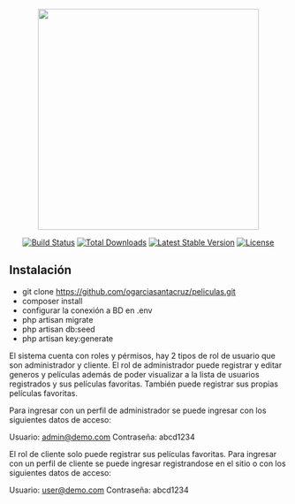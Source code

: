 <p align="center"><img src="https://res.cloudinary.com/dtfbvvkyp/image/upload/v1566331377/laravel-logolockup-cmyk-red.svg" width="400"></p>

<p align="center">
<a href="https://travis-ci.org/laravel/framework"><img src="https://travis-ci.org/laravel/framework.svg" alt="Build Status"></a>
<a href="https://packagist.org/packages/laravel/framework"><img src="https://poser.pugx.org/laravel/framework/d/total.svg" alt="Total Downloads"></a>
<a href="https://packagist.org/packages/laravel/framework"><img src="https://poser.pugx.org/laravel/framework/v/stable.svg" alt="Latest Stable Version"></a>
<a href="https://packagist.org/packages/laravel/framework"><img src="https://poser.pugx.org/laravel/framework/license.svg" alt="License"></a>
</p>

## Instalación

- git clone https://github.com/ogarciasantacruz/peliculas.git
- composer install
- configurar la conexión a BD en .env
- php artisan migrate
- php artisan db:seed
- php artisan key:generate

El sistema cuenta con roles y pérmisos, hay 2 tipos de rol de usuario que son administrador y cliente.
El rol de administrador puede registrar y editar generos y películas además de poder visualizar a la lista de usuarios registrados y sus películas favoritas.
También puede registrar sus propias películas favoritas.

Para ingresar con un perfil de administrador se puede ingresar con los siguientes datos de acceso:

Usuario: admin@demo.com
Contraseña: abcd1234

El rol de cliente solo puede registrar sus películas favoritas.
Para ingresar con un perfil de cliente se puede ingresar registrandose en el sitio o con los siguientes datos de acceso:

Usuario: user@demo.com
Contraseña: abcd1234




